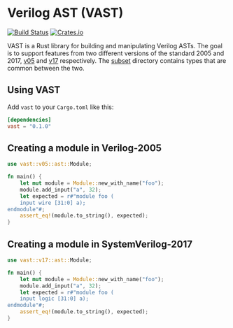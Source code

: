 # Verilog AST (VAST)


[![Build Status](https://github.com/vegaluisjose/vast/workflows/Build%20and%20Test/badge.svg?branch=master)](https://github.com/vegaluisjose/vast/actions)
[![Crates.io](https://img.shields.io/crates/v/vast.svg)](https://crates.io/crates/vast)

VAST is a Rust library for building and manipulating Verilog ASTs. The goal is to support features from two different versions of the standard 2005 and 2017, [v05](https://github.com/vegaluisjose/vast/tree/master/src/v05) and [v17](https://github.com/vegaluisjose/vast/tree/master/src/v17) respectively. The [subset](https://github.com/vegaluisjose/vast/tree/master/src/subset) directory contains types that are common between the two.

## Using VAST

Add `vast` to your `Cargo.toml` like this:
```toml
[dependencies]
vast = "0.1.0"
```

## Creating a module in Verilog-2005

```rust
use vast::v05::ast::Module;

fn main() {
    let mut module = Module::new_with_name("foo");
    module.add_input("a", 32);
    let expected = r#"module foo (
    input wire [31:0] a);
endmodule"#;
    assert_eq!(module.to_string(), expected);
}
```

## Creating a module in SystemVerilog-2017

```rust
use vast::v17::ast::Module;

fn main() {
    let mut module = Module::new_with_name("foo");
    module.add_input("a", 32);
    let expected = r#"module foo (
    input logic [31:0] a);
endmodule"#;
    assert_eq!(module.to_string(), expected);
}
```

